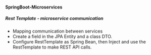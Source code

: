 #### SpringBoot-Microservices

##### Rest Template - microservice communication
- Mapping communication between services
- Create a field in the JPA Entity and a class DTO.
- Configure RestTemplate as Spring Bean, then Inject and use the RestTemplate to make REST API calls.
